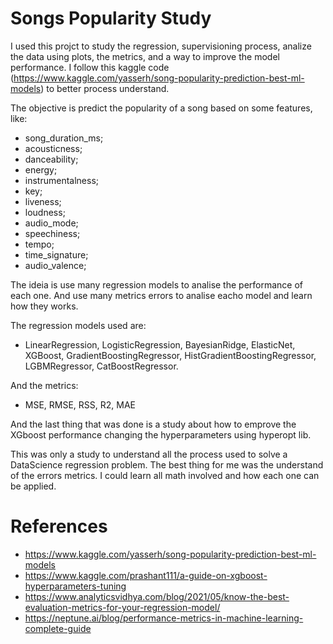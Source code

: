 # Songs Popularity Study
I used this projct to study the regression, supervisioning process, analize the data using plots, the metrics, and a way to improve the model performance.
I follow this kaggle code (https://www.kaggle.com/yasserh/song-popularity-prediction-best-ml-models) to better process understand.

The objective is predict the popularity of a song based on some features, like:
  - song_duration_ms;
  - acousticness;
  - danceability;
  - energy;
  - instrumentalness;
  - key;
  - liveness;
  - loudness;
  - audio_mode;
  - speechiness;
  -	tempo;
  -	time_signature;
  -	audio_valence;

The ideia is use many regression models to analise the performance of each one.
And use many metrics errors to analise eacho model and learn how they works.

The regression models used are:
  - LinearRegression, LogisticRegression, BayesianRidge, ElasticNet, XGBoost, GradientBoostingRegressor, HistGradientBoostingRegressor, LGBMRegressor, CatBoostRegressor.

And the metrics:
  - MSE, RMSE, RSS, R2, MAE

And the last thing that was done is a study about how to emprove the XGboost performance changing the hyperparameters using hyperopt lib.

This was only a study to understand all the process used to solve a DataScience regression problem.
The best thing for me was the understand of the errors metrics. I could learn all math involved and how each one can be applied.

# References
- https://www.kaggle.com/yasserh/song-popularity-prediction-best-ml-models
- https://www.kaggle.com/prashant111/a-guide-on-xgboost-hyperparameters-tuning
- https://www.analyticsvidhya.com/blog/2021/05/know-the-best-evaluation-metrics-for-your-regression-model/
- https://neptune.ai/blog/performance-metrics-in-machine-learning-complete-guide
